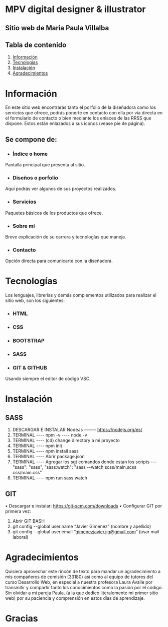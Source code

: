 # MPV digital designer & illustrator
## Sitio web de Maria Paula Villalba

## Tabla de contenido
1. [Información](#información)
2. [Tecnologías](#tecnologías)
3. [Instalación](#instalación)
4. [Agradecimientos](#agradecimientos)


# Información
En este sitio web encontrarás tanto el porfolio de la diseñadora como los servicios que ofrece, podrás ponerte en contacto con ella por vía directa 
en el formulario de contacto o bien mediante los enlaces de las RRSS que dispone. Estos están enlazados a sus iconos (vease pie de página).
## Se compone de:
- ### Índice o home
Pantalla principal que presenta al sitio.
- ### Diseños o porfolio
Aquí podrás ver algunos de sus proyectos realizados.
- ### Servicios
Paquetes básicos de los productos que ofrece.
- ### Sobre mí
Breve explicación de su carrera y tecnologías que maneja.
- ### Contacto
Opción directa para comunicarte con la diseñadora.

# Tecnologías
Los lenguajes, librerías y demás complementos utilizados para realizar el sitio web, son los siguientes:
- ### HTML
- ### CSS
- ### BOOTSTRAP
- ### SASS
- ### GIT & GITHUB
Usando siempre el editor de código VSC.

# Instalación

## SASS
1. DESCARGAR E INSTALAR NodeJs ------ https://nodejs.org/es/
2. TERMINAL ---- npm -v  ---- node -v
3. TERMINAL ---- (cd) change directory a mi proyecto
4. TERMINAL ---- npm init
5. TERMINAL ---- npm install sass
6. TERMINAL ---- Abrir package.json
7. TERMINAL ---- Agregar los sgt comandos donde estan los scripts --- 
		"sass": "sass",
		"sass:watch": "sass --watch scss/main.scss  css/main.css"
8. TERMINAL ---- npm run sass:watch

## GIT
• Descargar e instalar:
https://git-scm.com/downloads
• Configurar GIT por primera vez:
1. Abrir GIT BASH
2. git config --global user.name “Javier Gimenez” (nombre y apellido)
3. git config --global user.email “gimenezjavier.jig@gmail.com” (usar mail laboral)

# Agradecimientos

Quisiera aprovechar este rincón de texto para mandar un agradecimiento a mis compañeros de comisión (33180) así como al equipo de tutores del curso
Desarrollo Web, en especial a nuestra profesora Laura Avalle por transmitir y compartir tanto los conocimientos como la pasión por el código.
Sin olvidar a mi pareja Paula, (a la que dedico literalemente mi primer sitio web) por su paciencia y comprensión en estos días de aprendizaje.

# Gracias 









